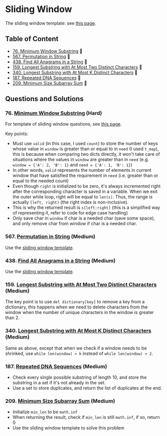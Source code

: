 
# Sliding Window

The sliding window template: see [this page](../README.md).

## Table of Content
- [76. Minimum Window Substring](#76-minimum-window-substring-hard) 🍎
- [567. Permutation in String](#567-permutation-in-string-medium) 🍊
- [438. Find All Anagrams in a String](#438-find-all-anagrams-in-a-string-medium) 🍊
- [159. Longest Substring with At Most Two Distinct Characters](#159-longest-substring-with-at-most-two-distinct-characters-medium) 🍊
- [340. Longest Substring with At Most K Distinct Characters](#340-longest-substring-with-at-most-k-distinct-characters-medium) 🍊
- [187. Repeated DNA Sequences](#187-repeated-dna-sequences-medium) 🍊
- [209. Minimum Size Subarray Sum](#209-minimum-size-subarray-sum-medium) 🍊

## Questions and Solutions

### 76. [Minimum Window Substring](https://leetcode.com/problems/minimum-window-substring/) (Hard)
For template of sliding window questions, see [this page](https://github.com/lexiewangdl/pyalgo/blob/2f0446458ce2647cca671149926d3492e395ad48/README.md).

Key points:
- Must use `valid` (in this case, I used `count`) to store the number of keys whose value in `window` is greater than or equal to in `need` (I used `t_map`), this is because when comparing two dicts directly, it won't take care of situations where the values in `window` are greater than in `need` (e.g. `window = {'A': 2, 'B': 1}` and `need = {'A': 1, 'B': 1}`)
- In other words, `valid` represents the number of elements in current window that have satisfied the requirement in `need` (i.e. greater than or equal to the needed count)
- Even though `right` is initialized to be zero, it's always incremented right after the corresponding character is saved in a variable. When we exit the outer while loop, right will be equal to `len(s)`. Thus, the range is actually `[left, right)` (the right index is non-inclusive).
- This is why the returned result is `s[left:right]` (this is a simplified way of representing it, refer to code for edge case handling)
- Only save char in `window` if char is a needed char (save some space), and only remove char from window if char is a needed char.

### 567. [Permutation in String](https://leetcode.com/problems/permutation-in-string/) (Medium)
Use the [sliding window template](https://github.com/lexiewangdl/pyalgo/blob/2f0446458ce2647cca671149926d3492e395ad48/README.md).

### 438. [Find All Anagrams in a String](https://leetcode.com/problems/find-all-anagrams-in-a-string/description/) (Medium)
Use the [sliding window template](https://github.com/lexiewangdl/pyalgo/blob/2f0446458ce2647cca671149926d3492e395ad48/README.md).

### 159. [Longest Substring with At Most Two Distinct Characters](https://leetcode.com/problems/longest-substring-with-at-most-two-distinct-characters/) (Medium)
The key point is to use `del dictionary[key]` to remove a key from a dictionary, this happens when we need to delete
characters from the window when the number of unique characters in the window is greater than 2.

### 340. [Longest Substring with At Most K Distinct Characters](https://leetcode.com/problems/longest-substring-with-at-most-k-distinct-characters/) (Medium)
Same as above, except that when we check if a window needs to be shrinked, use `while len(window) > k` instead of `while len(window) > 2`.

### 187. [Repeated DNA Sequences](https://leetcode.com/problems/repeated-dna-sequences/) (Medium)
- Check every single possible substring of length 10, and store the substring in a set if it's not already in the set.
- Use a set to store duplicates, and return the list of duplicates at the end.

### 209. [Minimum Size Subarray Sum](https://leetcode.com/problems/minimum-size-subarray-sum/) (Medium)
- Initialize `min_len` to be `math.inf`
- When returning the result, check if `min_len` is still `math.inf`, if so, return 0
- Use the sliding window template to solve this problem